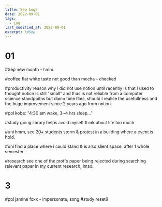 ```yaml
---
title: Sep Logs
date: 2022-09-01
tags:
  - Log
last_modified_at: 2022-09-01
excerpt: \#Sep 
---
```


# 01
\#Sep new month - hmm.

\#coffee flat white taste not good than mocha - checked

\#productivity reason why I did not use notion until recently is that I used to thought notion is still "small" and thus is not reliable from a computer science standpoitns but damn time flies, should I realise the usefullness and the huge improvement since 2 years ago from notion.

\#ppl kobe: "4:30 am wake, 3~4 hrs sleep..."

\#study going library helps avoid myself think about life too much

\#uni hmm, see 20+ students storm & protest in a building where a event is hold.

\#uni find a place where i could stand & is also slient space. after 1 whole semester.

\#research see one of the prof's paper being rejected during searching relevant paper in my current research, lmao.

# 3

\#ppl jamine foxx - impersonate, song
\#study reset9

